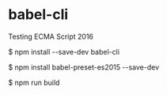 # babel-cli
Testing ECMA Script 2016

$ npm install --save-dev babel-cli

$ npm install babel-preset-es2015 --save-dev

$ npm run build